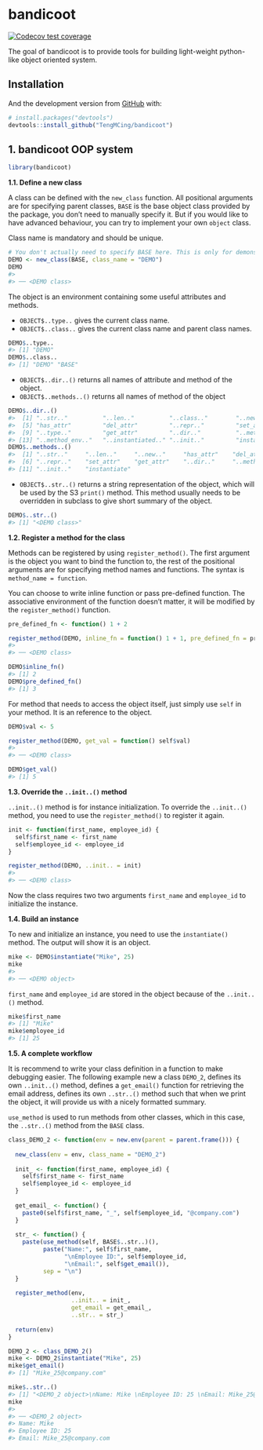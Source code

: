 
<!-- README.md is generated from README.Rmd. Please edit that file -->

# bandicoot

<!-- badges: start -->

[![Codecov test
coverage](https://codecov.io/gh/TengMCing/bandicoot/branch/master/graph/badge.svg)](https://app.codecov.io/gh/TengMCing/bandicoot?branch=master)
<!-- badges: end -->

The goal of bandicoot is to provide tools for building light-weight
python-like object oriented system.

## Installation

And the development version from [GitHub](https://github.com/) with:

``` r
# install.packages("devtools")
devtools::install_github("TengMCing/bandicoot")
```

## 1. bandicoot OOP system

``` r
library(bandicoot)
```

**1.1. Define a new class**

A class can be defined with the `new_class` function. All positional
arguments are for specifying parent classes, `BASE` is the base object
class provided by the package, you don’t need to manually specify it.
But if you would like to have advanced behaviour, you can try to
implement your own `object` class.

Class name is mandatory and should be unique.

``` r
# You don't actually need to specify BASE here. This is only for demonstration.
DEMO <- new_class(BASE, class_name = "DEMO")
DEMO
#> 
#> ── <DEMO class>
```

The object is an environment containing some useful attributes and
methods.

-   `OBJECT$..type..` gives the current class name.
-   `OBJECT$..class..` gives the current class name and parent class
    names.

``` r
DEMO$..type..
#> [1] "DEMO"
DEMO$..class..
#> [1] "DEMO" "BASE"
```

-   `OBJECT$..dir..()` returns all names of attribute and method of the
    object.
-   `OBJECT$..methods..()` returns all names of method of the object

``` r
DEMO$..dir..()
#>  [1] "..str.."          "..len.."          "..class.."        "..new.."         
#>  [5] "has_attr"         "del_attr"         "..repr.."         "set_attr"        
#>  [9] "..type.."         "get_attr"         "..dir.."          "..methods.."     
#> [13] "..method_env.."   "..instantiated.." "..init.."         "instantiate"
DEMO$..methods..()
#>  [1] "..str.."     "..len.."     "..new.."     "has_attr"    "del_attr"   
#>  [6] "..repr.."    "set_attr"    "get_attr"    "..dir.."     "..methods.."
#> [11] "..init.."    "instantiate"
```

-   `OBJECT$..str..()` returns a string representation of the object,
    which will be used by the S3 `print()` method. This method usually
    needs to be overridden in subclass to give short summary of the
    object.

``` r
DEMO$..str..()
#> [1] "<DEMO class>"
```

**1.2. Register a method for the class**

Methods can be registered by using `register_method()`. The first
argument is the object you want to bind the function to, the rest of the
positional arguments are for specifying method names and functions. The
syntax is `method_name = function`.

You can choose to write inline function or pass pre-defined function.
The associative environment of the function doesn’t matter, it will be
modified by the `register_method()` function.

``` r
pre_defined_fn <- function() 1 + 2

register_method(DEMO, inline_fn = function() 1 + 1, pre_defined_fn = pre_defined_fn)
#> 
#> ── <DEMO class>

DEMO$inline_fn()
#> [1] 2
DEMO$pre_defined_fn()
#> [1] 3
```

For method that needs to access the object itself, just simply use
`self` in your method. It is an reference to the object.

``` r
DEMO$val <- 5

register_method(DEMO, get_val = function() self$val)
#> 
#> ── <DEMO class>

DEMO$get_val()
#> [1] 5
```

**1.3. Override the `..init..()` method**

`..init..()` method is for instance initialization. To override the
`..init..()` method, you need to use the `register_method()` to register
it again.

``` r
init <- function(first_name, employee_id) {
  self$first_name <- first_name
  self$employee_id <- employee_id
}

register_method(DEMO, ..init.. = init)
#> 
#> ── <DEMO class>
```

Now the class requires two two arguments `first_name` and `employee_id`
to initialize the instance.

**1.4. Build an instance**

To new and initialize an instance, you need to use the `instantiate()`
method. The output will show it is an object.

``` r
mike <- DEMO$instantiate("Mike", 25)
mike
#> 
#> ── <DEMO object>
```

`first_name` and `employee_id` are stored in the object because of the
`..init..()` method.

``` r
mike$first_name
#> [1] "Mike"
mike$employee_id
#> [1] 25
```

**1.5. A complete workflow**

It is recommend to write your class definition in a function to make
debugging easier. The following example new a class `DEMO_2`, defines
its own `..init..()` method, defines a `get_email()` function for
retrieving the email address, defines its own `..str..()` method such
that when we print the object, it will provide us with a nicely
formatted summary.

`use_method` is used to run methods from other classes, which in this
case, the `..str..()` method from the `BASE` class.

``` r
class_DEMO_2 <- function(env = new.env(parent = parent.frame())) {
  
  new_class(env = env, class_name = "DEMO_2")
  
  init_ <- function(first_name, employee_id) {
    self$first_name <- first_name
    self$employee_id <- employee_id
  }
  
  get_email_ <- function() {
    paste0(self$first_name, "_", self$employee_id, "@company.com")
  }
  
  str_ <- function() {
    paste(use_method(self, BASE$..str..)(), 
          paste("Name:", self$first_name,
                "\nEmployee ID:", self$employee_id,
                "\nEmail:", self$get_email()), 
          sep = "\n")
  }
  
  register_method(env,
                  ..init.. = init_,
                  get_email = get_email_,
                  ..str.. = str_)
  
  return(env)
}
```

``` r
DEMO_2 <- class_DEMO_2()
mike <- DEMO_2$instantiate("Mike", 25)
mike$get_email()
#> [1] "Mike_25@company.com"
```

``` r
mike$..str..()
#> [1] "<DEMO_2 object>\nName: Mike \nEmployee ID: 25 \nEmail: Mike_25@company.com"
mike
#> 
#> ── <DEMO_2 object>
#> Name: Mike 
#> Employee ID: 25 
#> Email: Mike_25@company.com
```
